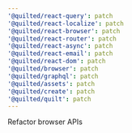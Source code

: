 ```yaml
---
'@quilted/react-query': patch
'@quilted/react-localize': patch
'@quilted/react-browser': patch
'@quilted/react-router': patch
'@quilted/react-async': patch
'@quilted/react-email': patch
'@quilted/react-dom': patch
'@quilted/browser': patch
'@quilted/graphql': patch
'@quilted/assets': patch
'@quilted/create': patch
'@quilted/quilt': patch
---
```


Refactor browser APIs
